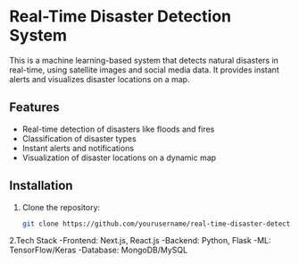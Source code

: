 # Real-Time Disaster Detection System

This is a machine learning-based system that detects natural disasters in real-time, using satellite images and social media data. It provides instant alerts and visualizes disaster locations on a map.

## Features

- Real-time detection of disasters like floods and fires
- Classification of disaster types
- Instant alerts and notifications
- Visualization of disaster locations on a dynamic map

## Installation

1. Clone the repository:
   ```bash
   git clone https://github.com/yourusername/real-time-disaster-detection.git
2.Tech Stack
   -Frontend: Next.js, React.js
   -Backend: Python, Flask
   -ML: TensorFlow/Keras
   -Database: MongoDB/MySQL
